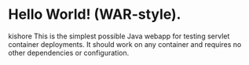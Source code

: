 Hello World! (WAR-style).
===============
kishore
This is the simplest possible Java webapp for testing servlet container deployments.  It should work on any container and requires no other dependencies or configuration.
